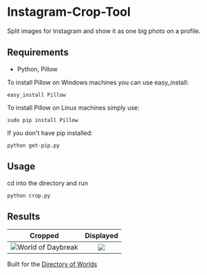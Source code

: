 # Instagram-Crop-Tool
Split images for Instagram and show it as one big photo on a profile.



Requirements
---
- Python, Pillow

To install Pillow on Windows machines you can use easy_install:
```
easy_install Pillow
```

To install Pillow on Linux machines simply use:
```
sudo pip install Pillow
```


If you don't have pip installed:
```
python get-pip.py
```



Usage
---
cd into the directory and run
```
python crop.py
```



Results
---
Cropped             |  Displayed
:-------------------------:|:-------------------------:
![World of Daybreak](https://i.imgur.com/q2ec8iA.gif)  |  [![](https://i.imgur.com/IEyQwrY.png)](https://instagram.com/world.of.daybreak/)









Built for the [Directory of Worlds](https://instagram.com/directory.of.worlds/)
